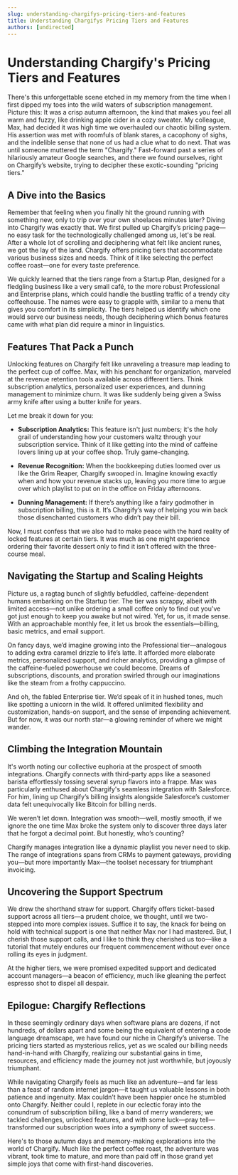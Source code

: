 ```yaml
---
slug: understanding-chargifys-pricing-tiers-and-features
title: Understanding Chargifys Pricing Tiers and Features
authors: [undirected]
---
```



# Understanding Chargify's Pricing Tiers and Features

There's this unforgettable scene etched in my memory from the time when I first dipped my toes into the wild waters of subscription management. Picture this: It was a crisp autumn afternoon, the kind that makes you feel all warm and fuzzy, like drinking apple cider in a cozy sweater. My colleague, Max, had decided it was high time we overhauled our chaotic billing system. His assertion was met with roomfuls of blank stares, a cacophony of sighs, and the indelible sense that none of us had a clue what to do next. That was until someone muttered the term "Chargify." Fast-forward past a series of hilariously amateur Google searches, and there we found ourselves, right on Chargify’s website, trying to decipher these exotic-sounding "pricing tiers."

## A Dive into the Basics

Remember that feeling when you finally hit the ground running with something new, only to trip over your own shoelaces minutes later? Diving into Chargify was exactly that. We first pulled up Chargify’s pricing page—no easy task for the technologically challenged among us, let's be real. After a whole lot of scrolling and deciphering what felt like ancient runes, we got the lay of the land. Chargify offers pricing tiers that accommodate various business sizes and needs. Think of it like selecting the perfect coffee roast—one for every taste preference. 

We quickly learned that the tiers range from a Startup Plan, designed for a fledgling business like a very small café, to the more robust Professional and Enterprise plans, which could handle the bustling traffic of a trendy city coffeehouse. The names were easy to grapple with, similar to a menu that gives you comfort in its simplicity. The tiers helped us identify which one would serve our business needs, though deciphering which bonus features came with what plan did require a minor in linguistics.

## Features That Pack a Punch

Unlocking features on Chargify felt like unraveling a treasure map leading to the perfect cup of coffee. Max, with his penchant for organization, marveled at the revenue retention tools available across different tiers. Think subscription analytics, personalized user experiences, and dunning management to minimize churn. It was like suddenly being given a Swiss army knife after using a butter knife for years.

Let me break it down for you: 

- **Subscription Analytics:** This feature isn't just numbers; it's the holy grail of understanding how your customers waltz through your subscription service. Think of it like getting into the mind of caffeine lovers lining up at your coffee shop. Truly game-changing. 

- **Revenue Recognition:** When the bookkeeping duties loomed over us like the Grim Reaper, Chargify swooped in. Imagine knowing exactly when and how your revenue stacks up, leaving you more time to argue over which playlist to put on in the office on Friday afternoons. 

- **Dunning Management:** If there’s anything like a fairy godmother in subscription billing, this is it. It’s Chargify’s way of helping you win back those disenchanted customers who didn’t pay their bill.

Now, I must confess that we also had to make peace with the hard reality of locked features at certain tiers. It was much as one might experience ordering their favorite dessert only to find it isn’t offered with the three-course meal.

## Navigating the Startup and Scaling Heights

Picture us, a ragtag bunch of slightly befuddled, caffeine-dependent humans embarking on the Startup tier. The tier was scrappy, albeit with limited access—not unlike ordering a small coffee only to find out you've got just enough to keep you awake but not wired. Yet, for us, it made sense. With an approachable monthly fee, it let us brook the essentials—billing, basic metrics, and email support.

On fancy days, we’d imagine growing into the Professional tier—analogous to adding extra caramel drizzle to life’s latte. It afforded more elaborate metrics, personalized support, and richer analytics, providing a glimpse of the caffeine-fueled powerhouse we could become. Dreams of subscriptions, discounts, and proration swirled through our imaginations like the steam from a frothy cappuccino.

And oh, the fabled Enterprise tier. We’d speak of it in hushed tones, much like spotting a unicorn in the wild. It offered unlimited flexibility and customization, hands-on support, and the sense of impending achievement. But for now, it was our north star—a glowing reminder of where we might wander.

## Climbing the Integration Mountain

It's worth noting our collective euphoria at the prospect of smooth integrations. Chargify connects with third-party apps like a seasoned barista effortlessly tossing several syrup flavors into a frappe. Max was particularly enthused about Chargify's seamless integration with Salesforce. For him, lining up Chargify’s billing insights alongside Salesforce’s customer data felt unequivocally like Bitcoin for billing nerds.

We weren’t let down. Integration was smooth—well, mostly smooth, if we ignore the one time Max broke the system only to discover three days later that he forgot a decimal point. But honestly, who’s counting?

Chargify manages integration like a dynamic playlist you never need to skip. The range of integrations spans from CRMs to payment gateways, providing you—but more importantly Max—the toolset necessary for triumphant invoicing.

## Uncovering the Support Spectrum

We drew the shorthand straw for support. Chargify offers ticket-based support across all tiers—a prudent choice, we thought, until we two-stepped into more complex issues. Suffice it to say, the knack for being on hold with technical support is one that neither Max nor I had mastered. But, I cherish those support calls, and I like to think they cherished us too—like a tutorial that mutely endures our frequent commencement without ever once rolling its eyes in judgment.

At the higher tiers, we were promised expedited support and dedicated account managers—a beacon of efficiency, much like gleaning the perfect espresso shot to dispel all despair.

## Epilogue: Chargify Reflections

In these seemingly ordinary days when software plans are dozens, if not hundreds, of dollars apart and some being the equivalent of entering a code language dreamscape, we have found our niche in Chargify’s universe. The pricing tiers started as mysterious relics, yet as we scaled our billing needs hand-in-hand with Chargify, realizing our substantial gains in time, resources, and efficiency made the journey not just worthwhile, but joyously triumphant.

While navigating Chargify feels as much like an adventure—and far less than a feast of random internet jargon—it taught us valuable lessons in both patience and ingenuity. Max couldn’t have been happier once he stumbled onto Chargify. Neither could I, replete in our eclectic foray into the conundrum of subscription billing, like a band of merry wanderers; we tackled challenges, unlocked features, and with some luck—pray tell—transformed our subscription woes into a symphony of sweet success.

Here's to those autumn days and memory-making explorations into the world of Chargify. Much like the perfect coffee roast, the adventure was vibrant, took time to mature, and more than paid off in those grand yet simple joys that come with first-hand discoveries.